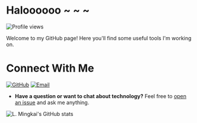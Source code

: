 # Haloooooo ~ ~ ~
![Profile views](https://komarev.com/ghpvc/?username=LamarckLab&color=brightgreen)


Welcome to my GitHub page! Here you'll find some useful tools I'm working on.

# Connect With Me
[![GitHub](https://img.shields.io/badge/GitHub-LamarckLab-black?style=flat-square&logo=github)](https://github.com/LamarckLab)
[![Email](https://img.shields.io/badge/Email-lamarckLab@163.com-red?style=flat-square&logo=gmail)](mailto:lamarckLab@163.com)

- **Have a question or want to chat about technology?** Feel free to [open an issue](https://github.com/LamarckLab/LamarckLab/issues) and ask me anything.

![L. Mingkai's GitHub stats](https://github-readme-stats.vercel.app/api?username=LamarckLab&show_icons=true&theme=onedark)

